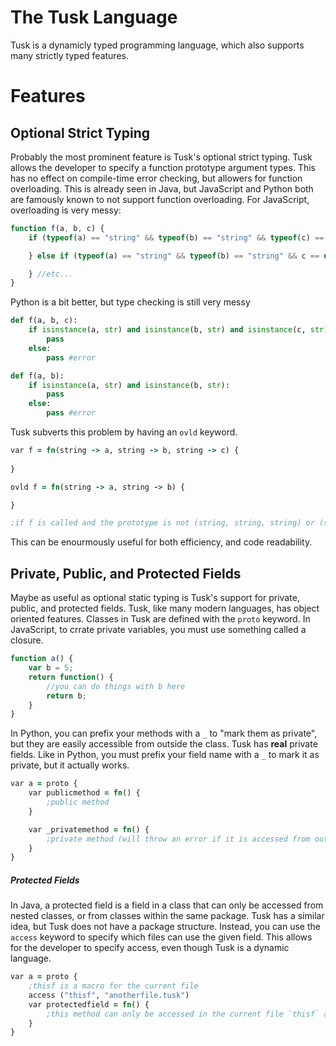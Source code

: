 # The Tusk Language

Tusk is a dynamicly typed programming language, which also supports many strictly typed features.

# Features

## Optional Strict Typing

Probably the most prominent feature is Tusk's optional strict typing. Tusk allows the developer to specify a function prototype argument types. This has no effect on compile-time error checking, but allowers for function overloading. This is already seen in Java, but JavaScript and Python both are famously known to not support function overloading. For JavaScript, overloading is very messy:

```javascript
function f(a, b, c) {
    if (typeof(a) == "string" && typeof(b) == "string" && typeof(c) == "string") {

    } else if (typeof(a) == "string" && typeof(b) == "string" && c == undefined) {

    } //etc...
}
```

Python is a bit better, but type checking is still very messy

```python
def f(a, b, c):
    if isinstance(a, str) and isinstance(b, str) and isinstance(c, str):
        pass
    else:
        pass #error

def f(a, b):
    if isinstance(a, str) and isinstance(b, str):
        pass
    else:
        pass #error

```

Tusk subverts this problem by having an `ovld` keyword.

```clojure
var f = fn(string -> a, string -> b, string -> c) {
    
}

ovld f = fn(string -> a, string -> b) {

}

;if f is called and the prototype is not (string, string, string) or (string, string) the program panics
```

This can be enourmously useful for both efficiency, and code readability.

## Private, Public, and Protected Fields

Maybe as useful as optional static typing is Tusk's support for private, public, and protected fields. Tusk, like many modern languages, has object oriented features. Classes in Tusk are defined with the `proto` keyword. In JavaScript, to crrate private variables, you must use something called a closure.

```javascript
function a() {
    var b = 5;
    return function() {
        //you can do things with b here
        return b;
    }
}
```

In Python, you can prefix your methods with a `_` to "mark them as private", but they are easily accessible from outside the class. Tusk has **real** private fields. Like in Python, you must prefix your field name with a `_` to mark it as private, but it actually works. 

```clojure
var a = proto {
    var publicmethod = fn() {
        ;public method
    }

    var _privatemethod = fn() {
        ;private method (will throw an error if it is accessed from outside this prototype)
    }
}
```

##### Protected Fields

In Java, a protected field is a field in a class that can only be accessed from nested classes, or from classes within the same package. Tusk has a similar idea, but Tusk does not have a package structure. Instead, you can use the `access` keyword to specify which files can use the given field. This allows for the developer to specify access, even though Tusk is a dynamic language.

```clojure
var a = proto {
    ;thisf is a macro for the current file
    access ("thisf", "anotherfile.tusk")
    var protectedfield = fn() {
        ;this method can only be accessed in the current file `thisf` and anotherfile.tusk
    }
}
```
